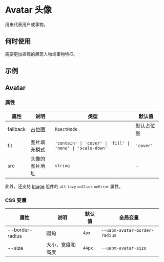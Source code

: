 # Avatar 头像

用来代表用户或事物。

## 何时使用

需要更加直观的展现人物或事物特征。

## 示例

<code src="./demos/demo1.tsx"></code>

## Avatar

### 属性

| 属性 | 说明 | 类型 | 默认值 |
| --- | --- | --- | --- |
| fallback | 占位图 | `ReactNode` | 默认占位图 |
| fit | 图片填充模式 | `'contain' \| 'cover' \| 'fill' \| 'none' \| 'scale-down'` | `'cover'` |
| src | 头像的图片地址 | `string` | - |

此外，还支持 [Image](/zh/components/image) 组件的 `alt` `lazy` `onClick` `onError` 属性。

### CSS 变量

| 属性            | 说明             | 默认值 | 全局变量                      |
| --------------- | ---------------- | ------ | ----------------------------- |
| --border-radius | 圆角             | `4px`  | `--uabm-avatar-border-radius` |
| --size          | 大小，宽度和高度 | `44px` | `--uabm-avatar-size`          |
